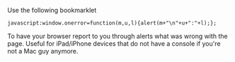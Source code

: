 Use the following bookmarklet

    javascript:window.onerror=function(m,u,l){alert(m+"\n"+u+":"+l);};
    
To have your browser report to you through alerts what was wrong with the page. Useful for iPad/iPhone devices that do not have a console if you're not a Mac guy anymore.
